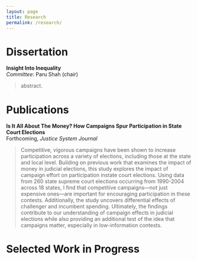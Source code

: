 ```yaml
---
layout: page
title: Research
permalink: /research/
---
```


# Dissertation

**Insight Into Inequality** <br>
_Committee_: Paru Shah (chair)

<blockquote>
abstract. 
</blockquote>


# Publications
**Is It All About The Money? How Campaigns Spur Participation in State Court Elections** <br>
Forthcoming, _Justice System Journal_
<blockquote>
Competitive, vigorous campaigns have been shown to increase participation across a variety of elections, including those at the state and local level. Building on previous work that examines the impact of money in judicial elections, this study explores the impact of campaign effort on participation instate court elections. Using data from 260 state supreme court elections occurring from 1990-2004 across 18 states, I find that competitive campaigns—not just expensive ones—are important for encouraging participation in these contests. Additionally, the study uncovers differential effects of challenger and incumbent spending. Ultimately, the findings contribute to our understanding of campaign effects in judicial elections while also providing an additional test of the idea that campaigns matter, especially in low-information contests.
</blockquote> 

# Selected Work in Progress
